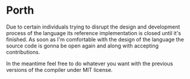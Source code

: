 # Porth

Due to certain individuals trying to disrupt the design and development process of the language its reference implementation is closed until it's finished. As soon as I'm comfortable with the design of the language the source code is gonna be open again and along with accepting contributions.

In the meantime feel free to do whatever you want with the previous versions of the compiler under MIT license.
